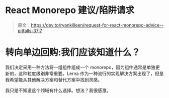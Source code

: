 # React Monorepo 建议/陷阱请求

> 原文：<https://dev.to/ryankilleen/request-for-react-monorepo-advice--pitfalls-37i7>

# 转向单边回购:我们应该知道什么？

我们决定采用一种方法将一组组件组成一个 monorepo，因为组件通常是单独更新的，这种粒度级别非常重要。Lerna 作为一种流行的实现解决方案出现了，但是我希望能从其他解决方案和替代方案中找到灵感。

我只是不知道这个领域有什么选择。想法？我很感激。